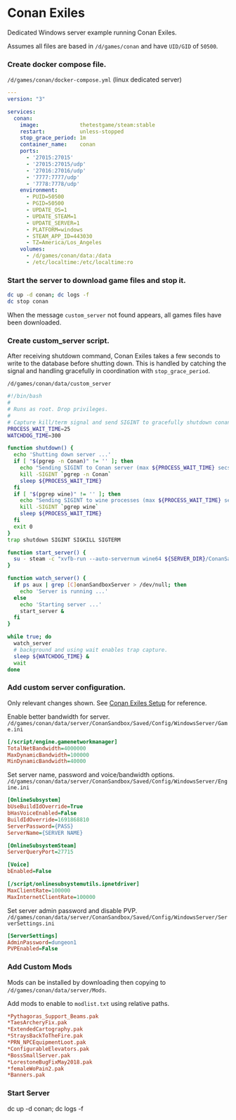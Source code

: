 # Conan Exiles
Dedicated Windows server example running Conan Exiles.

Assumes all files are based in `/d/games/conan` and have
`UID/GID` of `50500`.

### Create docker compose file.
`/d/games/conan/docker-compose.yml` (linux dedicated server)
``` yaml
---
version: "3"

services:
  conan:
    image:             thetestgame/steam:stable
    restart:           unless-stopped
    stop_grace_period: 1m
    container_name:    conan
    ports:
      - '27015:27015'
      - '27015:27015/udp'
      - '27016:27016/udp'
      - '7777:7777/udp'
      - '7778:7778/udp'
    environment:
      - PUID=50500
      - PGID=50500
      - UPDATE_OS=1
      - UPDATE_STEAM=1
      - UPDATE_SERVER=1
      - PLATFORM=windows
      - STEAM_APP_ID=443030
      - TZ=America/Los_Angeles
    volumes:
      - /d/games/conan/data:/data
      - /etc/localtime:/etc/localtime:ro
```

### Start the server to download game files and stop it.
``` bash
dc up -d conan; dc logs -f
dc stop conan
```
When the message `custom_server` not found appears, all games files have been
downloaded.

### Create custom_server script.
After receiving shutdown command, Conan Exiles takes a few seconds to write
to the database before shutting down. This is handled by catching the signal
and handling gracefully in coordination with `stop_grace_period`.

`/d/games/conan/data/custom_server`
``` bash
#!/bin/bash
#
# Runs as root. Drop privileges.
#
# Capture kill/term signal and send SIGINT to gracefully shutdown conan server.
PROCESS_WAIT_TIME=25
WATCHDOG_TIME=300

function shutdown() {
  echo 'Shutting down server ...'
  if [ "$(pgrep -n Conan)" != '' ]; then
    echo "Sending SIGINT to Conan server (max ${PROCESS_WAIT_TIME} secs) ..."
    kill -SIGINT `pgrep -n Conan`
    sleep ${PROCESS_WAIT_TIME}
  fi
  if [ "$(pgrep wine)" != '' ]; then
    echo "Sending SIGINT to wine processes (max ${PROCESS_WAIT_TIME} sec) ..."
    kill -SIGINT `pgrep wine`
    sleep ${PROCESS_WAIT_TIME}
  fi
  exit 0
}
trap shutdown SIGINT SIGKILL SIGTERM

function start_server() {
  su - steam -c "xvfb-run --auto-servernum wine64 ${SERVER_DIR}/ConanSandbox/Binaries/Win64/ConanSandboxServer-Win64-Test.exe -nosteamclient -game -server -log"
}

function watch_server() {
  if ps aux | grep [C]onanSandboxServer > /dev/null; then
    echo 'Server is running ...'
  else
    echo 'Starting server ...'
    start_server &
  fi
}

while true; do
  watch_server
  # background and using wait enables trap capture.
  sleep ${WATCHDOG_TIME} &
  wait
done
```

### Add custom server configuration.
Only relevant changes shown. See [Conan Exiles Setup](https://r-pufky.github.io/docs/game/conan/index.html) for reference.

Enable better bandwidth for server.
`/d/games/conan/data/server/ConanSandbox/Saved/Config/WindowsServer/Game.ini`
``` ini
[/script/engine.gamenetworkmanager]
TotalNetBandwidth=4000000
MaxDynamicBandwidth=100000
MinDynamicBandwidth=40000
```

Set server name, password and voice/bandwidth options.
`/d/games/conan/data/server/ConanSandbox/Saved/Config/WindowsServer/Engine.ini`
``` ini
[OnlineSubsystem]
bUseBuildIdOverride=True
bHasVoiceEnabled=False
BuildIdOverride=1691868810
ServerPassword={PASS}
ServerName={SERVER NAME}

[OnlineSubsystemSteam]
ServerQueryPort=27715

[Voice]
bEnabled=False

[/script/onlinesubsystemutils.ipnetdriver]
MaxClientRate=100000
MaxInternetClientRate=100000
```

Set server admin password and disable PVP.
`/d/games/conan/data/server/ConanSandbox/Saved/Config/WindowsServer/ServerSettings.ini`
``` ini
[ServerSettings]
AdminPassword=dungeon1
PVPEnabled=False
```

### Add Custom Mods
Mods can be installed by downloading then copying to `/d/games/conan/data/server/Mods`.

Add mods to enable to `modlist.txt` using relative paths.
``` ini
*Pythagoras_Support_Beams.pak
*TaesArcheryFix.pak
*ExtendedCartography.pak
*StraysBackToTheFire.pak
*PRN_NPCEquipmentLoot.pak
*ConfigurableElevators.pak
*BossSmallServer.pak
*LorestoneBugFixMay2018.pak
*femaleWoPain2.pak
*Banners.pak
```

### Start Server
dc up -d conan; dc logs -f
```
